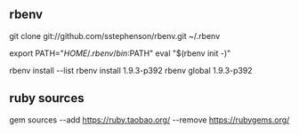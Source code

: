 ## rbenv ##
git clone git://github.com/sstephenson/rbenv.git ~/.rbenv

export PATH="$HOME/.rbenv/bin:$PATH"
eval "$(rbenv init -)"

rbenv install --list
rbenv install 1.9.3-p392
rbenv global 1.9.3-p392


## ruby sources
gem sources --add https://ruby.taobao.org/ --remove https://rubygems.org/
